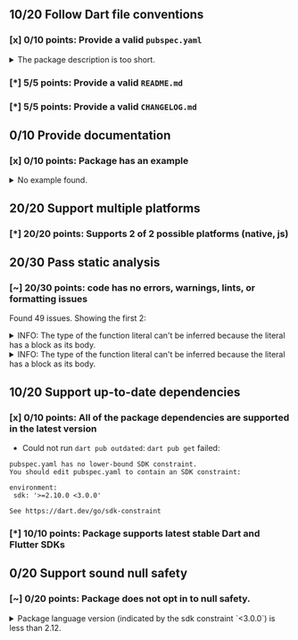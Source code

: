 ## 10/20 Follow Dart file conventions

### [x] 0/10 points: Provide a valid `pubspec.yaml`

<details>
<summary>
The package description is too short.
</summary>

Add more detail to the `description` field of `pubspec.yaml`. Use 60 to 180 characters to describe the package, what it does, and its target use case.
</details>

### [*] 5/5 points: Provide a valid `README.md`


### [*] 5/5 points: Provide a valid `CHANGELOG.md`


## 0/10 Provide documentation

### [x] 0/10 points: Package has an example

<details>
<summary>
No example found.
</summary>

See [package layout](https://dart.dev/tools/pub/package-layout#examples) guidelines on how to add an example.
</details>

## 20/20 Support multiple platforms

### [*] 20/20 points: Supports 2 of 2 possible platforms (**native**, **js**)


## 20/30 Pass static analysis

### [~] 20/30 points: code has no errors, warnings, lints, or formatting issues

Found 49 issues. Showing the first 2:

<details>
<summary>
INFO: The type of the function literal can't be inferred because the literal has a block as its body.
</summary>

`lib/src/grammar.dart:90:17`

```
   ╷
90 │         'format': (o) {
   │ ┌─────────────────^
91 │ │         return (o['encoding'] != null)
92 │ │             ? 'rtpmap:%d %s/%s/%s'
93 │ │             : (o['rate'] != null) ? 'rtpmap:%d %s/%s' : 'rtpmap:%d %s';
94 │ └       }
   ╵
```

To reproduce make sure you are using [pedantic](https://pub.dev/packages/pedantic#using-the-lints) and run `dartanalyzer lib/src/grammar.dart`
</details>
<details>
<summary>
INFO: The type of the function literal can't be inferred because the literal has a block as its body.
</summary>

`lib/src/grammar.dart:115:17`

```
    ╷
115 │         'format': (o) {
    │ ┌─────────────────^
116 │ │         return (o['address'] != null) ? 'rtcp:%d %s IP%d %s' : 'rtcp:%d';
117 │ └       }
    ╵
```

To reproduce make sure you are using [pedantic](https://pub.dev/packages/pedantic#using-the-lints) and run `dartanalyzer lib/src/grammar.dart`
</details>

## 10/20 Support up-to-date dependencies

### [x] 0/10 points: All of the package dependencies are supported in the latest version

* Could not run `dart pub outdated`: `dart pub get` failed: 

 ```
pubspec.yaml has no lower-bound SDK constraint.
You should edit pubspec.yaml to contain an SDK constraint:

environment:
  sdk: '>=2.10.0 <3.0.0'

See https://dart.dev/go/sdk-constraint
```

### [*] 10/10 points: Package supports latest stable Dart and Flutter SDKs


## 0/20 Support sound null safety

### [~] 0/20 points: Package does not opt in to null safety.

<details>
<summary>
Package language version (indicated by the sdk constraint `<3.0.0`) is less than 2.12.
</summary>

Consider [migrating](https://dart.dev/null-safety/migration-guide).
</details>